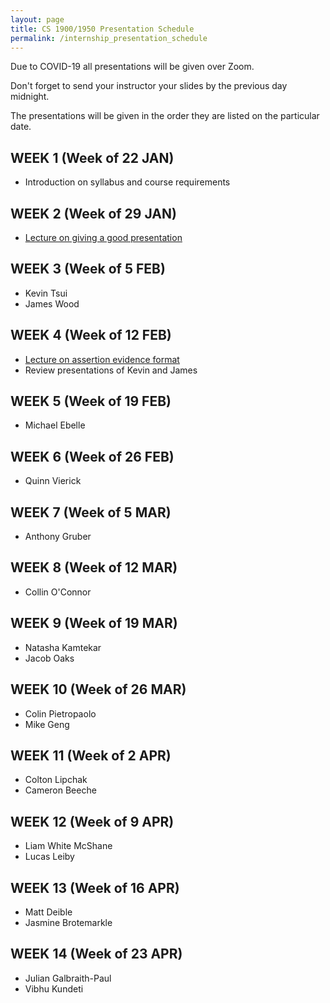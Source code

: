 ```yaml
---
layout: page
title: CS 1900/1950 Presentation Schedule
permalink: /internship_presentation_schedule
---
```


Due to COVID-19 all presentations will be given over Zoom.

Don't forget to send your instructor your slides by the previous day midnight.

The presentations will be given in the order they are listed on the particular date.

## WEEK 1 (Week of 22 JAN)

* Introduction on syllabus and course requirements
  
## WEEK 2 (Week of 29 JAN)

* [Lecture on giving a good presentation]({{site.baseurl}}/lectures/lecture-on-presentations-internship.pdf)

## WEEK 3 (Week of 5 FEB)
  
* Kevin Tsui
* James Wood

## WEEK 4 (Week of 12 FEB)

* [Lecture on assertion evidence format]({{site.baseurl}}/lectures/lecture-on-assertion-evidence-format.pdf)
* Review presentations of Kevin and James

## WEEK 5 (Week of 19 FEB)

* Michael Ebelle

## WEEK 6 (Week of 26 FEB)

* Quinn Vierick

## WEEK 7 (Week of 5 MAR)

* Anthony Gruber

## WEEK 8 (Week of 12 MAR)

* Collin O'Connor

## WEEK 9 (Week of 19 MAR)

* Natasha Kamtekar
* Jacob Oaks

## WEEK 10 (Week of 26 MAR)

* Colin Pietropaolo
* Mike Geng

## WEEK 11 (Week of 2 APR)

* Colton Lipchak
* Cameron Beeche

## WEEK 12 (Week of 9 APR)

* Liam White McShane
* Lucas Leiby

## WEEK 13 (Week of 16 APR)

* Matt Deible
* Jasmine Brotemarkle

## WEEK 14 (Week of 23 APR)

* Julian Galbraith-Paul
* Vibhu Kundeti
